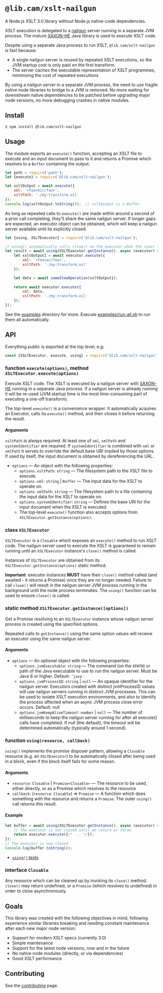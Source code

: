 # `@lib.cam/xslt-nailgun`

A Node.js XSLT 3.0 library without Node.js native-code dependencies.

XSLT execution is delegated to a [nailgun] server running in a separate JVM process. The mature [SAXON-HE] Java library is used to execute XSLT code. 

Despite using a separate Java process to run XSLT, `@lib.cam/xslt-nailgun` is fast because:
- A single nailgun server is reused by repeated XSLT executions, so the JVM startup cost is only paid on the first transform.
- The server caches the executable representation of XSLT programmes, minimising the cost of repeated executions

By using a nailgun server in a separate JVM process, the need to use fragile native node libraries to bridge to a JVM is removed. No more waiting for downstream native dependencies to be patched before upgrading major node versions, no more debugging crashes in native modules.

[SAXON-HE]: http://www.saxonica.com/products/feature-matrix-9-9.xml
[nailgun]: https://github.com/facebook/nailgun

## Install

```console
$ npm install @lib.cam/xslt-nailgun
```

## Usage

The module exports an `execute()` function, accepting an XSLT file to execute and an input document to pass to it and returns a Promise which resolves to a `Buffer` containing the output.

```javascript
let path = require('path');
let {execute} = require('@lib.cam/xslt-nailgun');

let xsltOutput = await execute({
    xml: '<foo>hi</foo>',
    xsltPath: './my-transform.xsl'
});
console.log(xsltOutput.toString());  // xsltOutput is a Buffer
```

As long as repeated calls to `execute()` are made within around a second of a prior call completing, they'll share the same nailgun server. If longer gaps are expected, an executor object can be obtained, which will keep a nailgun server available until its explicitly closed.

```javascript
let {using, XSLTExecutor} = require('@lib.cam/xslt-nailgun');

// using() automatically calls close() on the executor when the inner function is finished
let result = await using(XSLTExecutor.getInstance(), async (executor) => {   
    let xsltOutput1 = await executor.execute({
        xml: `<foo>a</foo>`,
        xsltPath: './my-transform.xsl'
    });

    let data = await someSlowOperation(xsltOutput1);
    
    return await executor.execute({
        xml: data,
        xsltPath: './my-transform.xsl'
    });
});
```

See the [examples](./examples) directory for more. Execute [examples/run-all.sh](examples/run-all.sh) to run them all automatically.

## API

Everything public is exported at the top level; e.g:

```javascript
const {XSLTExecutor, execute, using} = require('@lib.cam/xslt-nailgun');
```

### function `execute(options)`, method `XSLTExecutor.execute(options)`

Execute XSLT code. The XSLT is executed by a nailgun server with [SAXON-HE] running in a separate Java process. If a nailgun server is already running it will be re-used (JVM startup time is the most time-consuming part of executing a one-off transform).

The top-level `execute()` is a convenience wrapper. It automatically acquires an Executor, calls its `execute()` method, and then closes it before returning the result.

#### Arguments

`xsltPath` is always required. At least one of `xml`, `xmlPath` and `systemIdentifier` are required. If `systemIdentifier` is combined with `xml` or `xmlPath` it serves to override the default base URI implied by those options. If used by itself, the input document is obtained by dereferencing the URL.

* `options` — An object with the following properties:
  * `options.xsltPath`: `string` — The filesystem path to the XSLT file to execute.
  * `options.xml`: `string` | `Buffer` — The input data for the XSLT to operate on.
  * `options.xmlPath`: `string` — The filesystem path to a file containing the input data for the XSLT to operate on.
  * `options.systemIdentifier`: `string` — Defines the base URI for the input document when the XSLT is executed.
  * The top-level `execute()` function also accepts options from `XSLTExecutor.getInstance(options)`.

### class `XSLTExecutor`

`XSLTExecutor` is a `Closable` which exposes an `execute()` method to run XSLT code. The nailgun server used to execute the XSLT is guaranteed to remain running until an `XSLTExecutor` instance's `close()` method is called.

Instances of `XSLTExecutor` are obtained from its `XSLTExecutor.getInstance(options)` static method.

**Important**: executor instances **MUST** have their `close()` method called (and awaited - it returns a Promise) once they are no longer needed. Failure to call `close()` will result in the nailgun server JVM process running in the background until the node process terminates. The `using()` function can be used to ensure `close()` is called.

### static method `XSLTExecutor.getInstance([options])`

Get a Promise resolving to an `XSLTExecutor` instance whose nailgun server process is created using the specified options.

Repeated calls to `getInstance()` using the same option values will receive an executor using the same nailgun server.

#### Arguments

* `options` — An optional object with the following properties:
  * `options.jvmExecutable`: `string` — The command (on the `$PATH`) or path of the Java executable to use to run the nailgun server. Must be Java 8 or higher. Default: `'java'`
  * `options.jvmProcessID`: `string` | `null` — An opaque identifier for the nailgun server. Executors created with distinct jvmProcessID values will use nailgun servers running in distinct JVM processes. This can be used to isolate XSLT execution environments, and also to identify the process affected when an async JVM process close error occurs. Default: null
  * `options.jvmKeepAliveTimeout`: `number` | `null` — The number of milliseconds to keep the nailgun server running for after all execute() calls have completed. If null (the default), the timeout will be determined automatically (typically around 1 second).

### function `using(resource, callback)`

`using()` implements the promise disposer pattern, allowing a `Closable` resource (e.g. an `XSLTExecutor`) to be automatically closed after being used in a block, even if the block itself fails for some reason.

#### Arguments

* `resource`: `Closable` | `Promise<Closable>` — The resource to be used, either directly, or as a Promise which resolves to the resource
* `callback`: (`resource`: `Closable`) => `Promise` — A function which does something with the resource and returns a `Promise`. The outer `using()` call returns this result.

#### Example

```javascript
let buffer = await using(XSLTExecutor.getInstance(), async (executor) => {
    // The executor is not closed until we return or throw            
    return executor.execute({/* ... */});
});
// The executor is now closed
Console.log(buffer.toString());
```

* [`using()` tests](src/89aaa9437fdd4ea4560f8f1465eb512124bdf6cd/test/_resources.test.ts#lines-14)

### interface `Closable`

Any resource which can be cleaned up by invoking its `close()` method. `close()` may return undefined, or a `Promise` (which resolves to undefined) in order to close asynchronously.

## Goals

This library was created with the following objectives in mind, following experience similar libraries breaking and needing constant maintenance after each new major node version:

- Support for modern XSLT specs (currently 3.0)
- Simple maintenance
- Support for the latest node versions, now and in the future
- No native node modules (directly, or via dependencies)
- Good XSLT performance

## Contributing

See the [contributing](./CONTRIBUTING.md) page.
